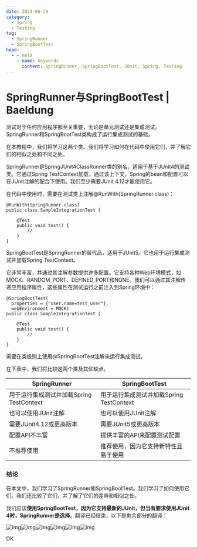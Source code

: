 ```yaml
---
date: 2024-06-29
category:
  - Spring
  - Testing
tag:
  - SpringRunner
  - SpringBootTest
head:
  - - meta
    - name: keywords
      content: SpringRunner, SpringBootTest, JUnit, Spring, Testing
---
```


# SpringRunner与SpringBootTest | Baeldung

测试对于任何应用程序都至关重要，无论是单元测试还是集成测试。SpringRunner和SpringBootTest类构成了运行集成测试的基础。

在本教程中，我们将学习这两个类。我们将学习如何在代码中使用它们，并了解它们的相似之处和不同之处。

SpringRunner是SpringJUnit4ClassRunner类的别名，适用于基于JUnit4的测试类。它通过Spring TestContext加载，通过该上下文，Spring的bean和配置可以在JUnit注解的配合下使用。我们至少需要JUnit 4.12才能使用它。

在代码中使用时，需要在测试类上注解@RunWith(SpringRunner.class)：
```
@RunWith(SpringRunner.class)
public class SampleIntegrationTest {
    
    @Test
    public void test() {
        // 
    }
}
```

SpringBootTest是SpringRunner的替代品，适用于JUnit5。它也用于运行集成测试并加载Spring TestContext。

它非常丰富，并通过其注解参数提供许多配置。它支持各种Web环境模式，如MOCK、RANDOM_PORT、DEFINED_PORT和NONE。我们可以通过其注解传递应用程序属性，这些属性在测试运行之前注入到Spring环境中：
```
@SpringBootTest(
  properties = {"user.name=test_user"},
  webEnvironment = MOCK)
public class SampleIntegrationTest {
    
    @Test
    public void test() {
        // 
    }
}
```

需要在类级别上使用@SpringBootTest注解来运行集成测试。

在下表中，我们将比较这两个类及其优缺点。

| SpringRunner | SpringBootTest |
| ---| ---|
| 用于运行集成测试并加载Spring TestContext | 用于运行集成测试并加载Spring TestContext |
| 也可以使用JUnit注解 | 也可以使用JUnit注解 |
| 需要JUnit4.12或更高版本 | 需要JUnit5或更高版本 |
| 配置API不丰富 | 提供丰富的API来配置测试配置 |
| 不推荐使用 | 推荐使用，因为它支持新特性且易于使用 |

### 结论

在本文中，我们学习了SpringRunner和SpringBootTest。我们学习了如何使用它们。我们还比较了它们，并了解了它们的差异和相似之处。

我们应该**使用SpringBootTest，因为它支持最新的JUnit，但当有要求使用JUnit 4时，SpringRunner是选择**。翻译已经结束，以下是剩余部分的翻译：

![img](https://www.baeldung.com/wp-content/themes/baeldung/icon/logo.svg)![img](https://secure.gravatar.com/avatar/73605f2d9b407975571233c9b04a1a49?s=50&r=g)![img](https://secure.gravatar.com/avatar/db9b6e888453bec33b0a1b1522bae628?s=50&r=g)![img](https://www.baeldung.com/wp-content/uploads/2022/04/announcement-icon.png)![img](https://www.baeldung.com/wp-content/uploads/2016/05/baeldung-rest-post-footer-main-1.2.0.jpg)![img](https://www.baeldung.com/wp-content/uploads/2016/05/baeldung-rest-post-footer-icn-1.0.0.png)

OK